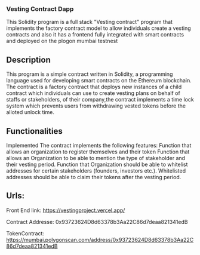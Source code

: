 ### Vesting Contract Dapp 

This Solidity program is a full stack "Vesting contract" program that implements the factory contract model to allow individuals create a vesting contracts and also it has a frontend fully integrated with smart contracts and deployed on the plogon mumbai testnest

## Description 

This program is a simple contract written in Solidity, a programming language used for developing smart contracts on the Ethereum blockchain. The contract is a factory contract that deploys new instances of a child contract which individuals can use to create vesting plans on behalf of staffs or stakeholders, of their company,the contract implements a time lock system which prevents users from withdrawing vested tokens before the alloted unlock time. 

## Functionalities 
Implemented The contract implements the following features: Function that allows an organization to register themselves and their token Function that allows an Organization to be able to mention the type of stakeholder and their vesting period. Function that Organization should be able to whitelist addresses for certain stakeholders (founders, investors etc.). Whitelisted addresses should be able to claim their tokens after the vesting period.

## Urls:

Front End link: https://vestingproject.vercel.app/

Contract Addresse: 0x93723624D8d63378b3Aa22C86d7deaa821341edB

TokenContract: https://mumbai.polygonscan.com/address/0x93723624D8d63378b3Aa22C86d7deaa821341edB
